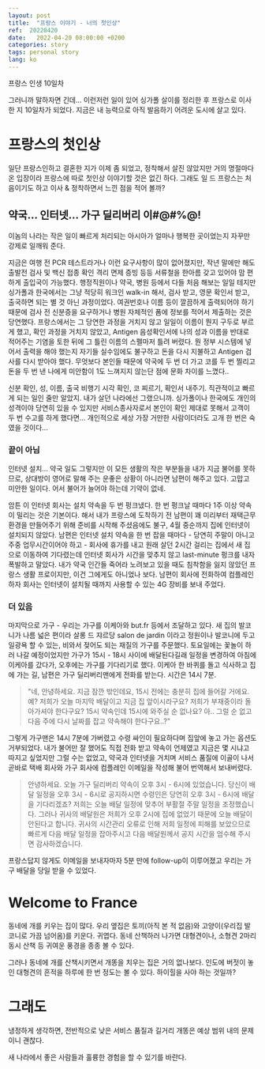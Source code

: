 ```yaml
---
layout: post
title:  "프랑스 이야기 - 너의 첫인상"
ref:  20220420
date:   2022-04-20 08:00:00 +0200
categories: story
tags: personal story
lang: ko
---
```


프랑스 인생 10일차

그러니까 말하자면 긴데... 이런저런 일이 있어 싱가폴 살이를 정리한 후 프랑스로 이사한 지 10일차가 되었다. 지금은 내 능력으로 아직 발음하기 어려운 도시에 살고 있다. 

# 프랑스의 첫인상

일단 프랑스인하고 결혼한 지가 이제 좀 되었고, 정착해서 살진 않았지만 거의 명절마다 온 입장이라 프랑스에 따로 첫인상 이야기할 것은 없긴 하다. 그래도 일 드 프랑스는 처음이기도 하고 이사 & 정착하면서 느낀 점을 적어 볼까?

## 약국... 인터넷... 가구 딜리버리 이#@#%@!

이놈의 나라는 작은 일이 빠르게 처리되는 아시아가 얼마나 행복한 곳이었는지 자꾸만 강제로 일깨워 준다.

지금은 여행 전 PCR 테스트라거나 이런 요구사항이 많이 없어졌지만, 작년 말에만 해도 출발전 검사 및 백신 접종 확인 격리 면제 증빙 등등 서류철을 한아름 갖고 있어야 맘 편하게 출입국이 가능했다. 행정직원이나 약국, 병원 등에서 다들 처음 해보는 일일 테지만 싱가폴과 한국에서는 그냥 적당히 워크인 walk-in 해서, 검사 받고, 영문 확인서 받고, 출국하면 되는 별 것 아닌 과정이었다. 여권번호나 이름 등이 깔끔하게 출력되어야 하기 때문에 검사 전 신분증을 요구하거나 병원 자체적인 폼에 정보를 적어서 제출하는 것은 당연했다. 프랑스에서는 그 당연한 과정을 거치지 않고 일일이 이름이 뭔지 구두로 부르게 했고, 확인 과정을 거치지 않았고, Antigen 음성확인서에 나의 성과 이름을 반대로 적어주는 기염을 토한 뒤에 그 틀린 이름의 스펠마저 틀려 버렸다. 뭔 정부 시스템에 넣어서 출력을 해야 했는지 자기들 실수임에도 불구하고 돈을 다시 지불하고 Antigen 검사를 다시 받아야 했다. 무엇보다 본인들 때문에 약국에 두 번 더 가고 코를 두 번 찔리고 돈을 두 번 낸 나에게 미안함이 1도 느껴지지 않는단 점에 문화 차이를 느꼈다.. 

신분 확인, 성, 이름, 출국 비행기 시각 확인, 코 찌르기, 확인서 내주기. 직관적이고 빠르게 되는 일인 줄만 알았지. 내가 살던 나라에선 그랬으니까. 싱가폴이나 한국에도 개인의 성격이야 당연히 있을 수 있지만 서비스종사자로서 본인이 확인 제대로 못해서 고객이 두 번 수고를 하게 했다면... 개인적으로 세상 가장 거만한 사람이더라도 고개 한 번은 숙였을 것이다...

### 끝이 아님

인터넷 설치... 약국 일도 그렇지만 이 모든 생활의 작은 부분들을 내가 지금 불어를 못하므로, 상대방이 영어로 말해 주는 운좋은 상황이 아니라면 남편이 해주고 있다. 고맙고 미안한 일이다. 어서 불어가 늘어야 하는데 기약이 없네. 

암튼 이 인터넷 회사는 설치 약속을 두 번 펑크냈다. 한 번 펑크날 때마다 1주 이상 약속이 밀리는 것은 기본이다. 해서 내가 프랑스에 도착하기 전 남편이 꽤 미리부터 재택근무 환경을 만들어주기 위해 준비를 시작해 주셨음에도 불구, 4월 중순까지 집에 인터넷이 설치되지 않았다. 남편은 인터넷 설치 약속을 한 번 잡을 때마다 - 당연히 주말이 아니고 주중 업무시간이어야 하고 - 회사에 휴가를 내고 원래 살던 2시간 걸리는 집에서 새 집으로 이동하여 기다렸는데 인터넷 회사가 시간을 맞추지 않고 last-minute 펑크를 내자 폭발하고 말았다. 내가 약국 인간들 죽어라 노려보고 있을 때도 침착함을 잃지 않았던 프랑스 생활 프로이지만, 이건 그에게도 아니었나 보다. 남편이 회사에 전화하여 컴플레인하자 회사는 인터넷이 설치될 때까지 사용할 수 있는 4G 장비를 보내 주었다.

### 더 있음

마지막으로 가구 - 우리는 가구를 이케아와 but.fr 등에서 조달하고 있다. 새 집의 발코니가 나름 넓은 편이라 살롱 드 쟈르당 salon de jardin 이라고 정원이나 발코니에 두고 일광욕 할 수 있는, 비와서 젖어도 되는 재질의 가구를 주문했다. 토요일에는 꽃놀이 하러 나갈 예정이었지만 가구가 15시 - 18시 사이에 배달된다길래 일정을 변경하여 아침에 이케아를 갔다가, 오후에는 가구를 기다리기로 했다. 이케아 한 바퀴를 돌고 식사하고 집에 가는 길, 남편은 가구 딜리버리맨에게 전화를 받는다. 시간은 14시 7분.

> "네, 안녕하세요. 지금 잠깐 밖인데요, 15시 전에는 충분히 집에 들어갈 거에요. 예? 저희가 오늘 마지막 배달이고 지금 집 앞이시라구요? 저희가 부재중이라 돌아가셔야 한다구요? 15시 약속인데 15시에 와주실 순 없나요? 아.. 그럴 순 없고 다음 주에 다시 날짜를 잡고 약속해야 한다구요..?"

그렇게 가구맨은 14시 7분에 가버렸고 수령 싸인이 필요하다며 집앞에 놓고 가는 옵션도 거부되었다. 내가 불어만 잘 했어도 직접 전화 받고 약속이 언제였고 지금은 몇 시냐고 따지고 싶었지만 그럴 수는 없었고, 약국과 인터넷을 거치며 서비스 품질에 이골이 나서 곧바로 택배 회사와 가구 회사에 컴플레인 이메일을 작성해 불어 번역해서 보내버렸다.

> 안녕하세요. 오늘 가구 딜리버리 약속이 오후 3시 - 6시에 있었습니다. 당신이 배달 일정을 오후 3시 - 6시로 공지하시면 수령인은 당연히 오후 3시 - 6시에 배달을 기다리겠죠? 저희는 오늘 배달 일정에 맞추어 부활절 주말 일정을 조정했습니다. 그러나 귀사의 배달원은 저희가 오후 2시에 집에 없었기 때문에 오늘 배달이 안된다고 합니다. 귀사의 시간관리 오류로 인해 저희 일정에 피해를 보았으므로 빠르게 다음 배달 일정을 잡아주시고 다음 배달원께서 공지 시간을 엄수해 주시면 감사하겠습니다.

프랑스답지 않게도 이메일을 보내자마자 5분 만에 follow-up이 이루어졌고 우리는 가구 배달을 당일 받을 수 있었다.

# Welcome to France

동네에 개를 키우는 집이 많다. 우리 옆집은 토끼(아직 본 적 없음)와 고양이(우리집 발코니로 가끔 넘어옴)를 키운다. 귀엽다. 동네 산책하러 나가면 대형견이나, 소형견 2마리 동시 산책 등 귀여운 풍경을 종종 볼 수 있다.

그러나 동네에 개를 산책시키면서 개똥을 치우는 집은 거의 없나보다. 인도에 버젓이 놓인 대형견의 흔적을 하루에 한 번 정도는 볼 수 있다. 하이힐을 사야 하는 것일까?

# 그래도

냉정하게 생각하면, 전반적으로 낮은 서비스 품질과 길거리 개똥은 예상 범위 내의 문제이니 괜찮다.

새 나라에서 좋은 사람들과 훌륭한 경험을 할 수 있기를 바란다.
